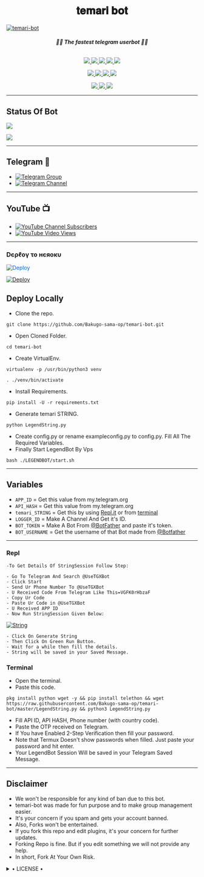 <h1 align="center">
<b> 𝐭𝐞𝐦𝐚𝐫𝐢 𝐛𝐨𝐭 </b>
</h1>

[![temari-bot](https://te.legra.ph/file/45c4e41881f7b7b72e6b9.jpg)](https://github.com/Bakugo-sama-op/temari-bot)

<h6 align="center">
  <b>💌💝 The fastest telegram userbot 💝💌</b>
</h6>

<p align="center">
<a href="https://github.com/Bakugo-sama-op/temari-bot" alt="GitHub closed issues"> <img src="https://img.shields.io/github/issues-closed-raw/LEGEND-OS/LEGENDBOT?style=flat&logo=github&color=success" /> </a>
<a href="https://github.com/Bakugo-sama-op/temari-bot/graphs/contributors" alt="GitHub contributors"> <img src="https://img.shields.io/github/contributors/Bakugo-sama-op/temari-bot?style=flat&logo=github" /> </a>
<a href="https://github.com/Bakugo-sama-op/temari-bot/network/members" alt="GitHub forks"> <img src="https://img.shields.io/github/forks/Bakugo-sama-op/temari-bot?label=Forks&logo=github" /> </a>
<a href="https://github.com/Bakugo-sama-op/temari-bot" alt="GitHub closed pull requests"> <img src="https://img.shields.io/github/issues-pr-closed-raw/Bakugo-sama-op/temari-bot?color=success" /> </a>
<a href="https://github.com/Bakugo-sama-op/temari-bot" alt="GitHub issues"> <img src="https://img.shields.io/github/issues-raw/Bakugo-sama-op/temari-bot?style=flat&logo=github&color=yellow" /> </a>
</p>
<p align="center">
<a href="https://www.python.org/" alt="made-with-python"> <img src="https://img.shields.io/badge/Made%20with-Python-1f425f.svg?style=flat&logo=python&color=blue" /> </a>
<a href="https://github.com/Bakugo-sama-op/temari-bot" alt="Docker!"> <img src="https://aleen42.github.io/badges/src/docker.svg" /> </a>
<a href="https://github.com/Bakugo-sama-op/temari-bot" alt="GitHub repo size"> <img src="https://img.shields.io/github/repo-size/Bakugo-sama-op/temari-bot" /> </a>
<a href="https://github.com/Bakugo-sama-op/temari-bot/blob/master/LICENSE" alt="GPLv3 license"> <img src="https://img.shields.io/badge/License-GPLv3-blue.svg" /> </a>
</p>
<p align="center">
<a href="https://t.me/Legend_Userbot" alt="Telegram!"> <img src="https://aleen42.github.io/badges/src/telegram.svg" /> </a>
<a href="https://github.com/LEGEND-OS/LEGENDBOT/graphs/commit-activity" alt="Maintenance"> <img src="https://img.shields.io/badge/Maintained%3F-yes-green.svg" /> </a>
<a href="https://makeapullrequest.com" alt="PRs Welcome"> <img src="https://img.shields.io/badge/PRs-welcome-brightgreen.svg?style=flat-square" /> </a>
</p>

------
## Status Of Bot 
<p align="left">
    <a href="https://github.com/Bakugo-sama-op/temari-bot/network/members"><img src="https://img.shields.io/github/forks/Bakugo-sama-op/temari-bot?label=Forks&logoColor=Black&style=social"></a><p align="left"><a href="https://github.com/Bakugo-sama-op/temari-bot/stargazers"><img src="https://img.shields.io/github/stars/Bakugo-sama-op/temari-bot?logoColor=Blue&style=social"></a><p align="left"><a href="https://github.com/Bakugo-sama-op/temari-bot"></a><p align="left"><a href="https://github.com/Bakugo-sama-op/temari-bot?"></a>

------
## Telegram 🏪
- [![Telegram Group](https://img.shields.io/badge/Telegram-Group-brightgreen)](https://t.me/animenikko)
- [![Telegram Channel](https://img.shields.io/badge/Telegram-Channel-brightgreen)](https://t.me/Official_LegendBot)

------
## YouTube 📺
- [![YouTube Channel Subscribers](https://img.shields.io/youtube/channel/subscribers/UCvp8PY25PTRhFDZjLv3sVfg?style=social)](https://youtube.com/channel/UCvp8PY25PTRhFDZjLv3sVfg)
- [![YouTube Video Views](https://img.shields.io/youtube/views/9dQgdUJfk_k?label=Tutorial+•+Heroku+•&style=social)](https://youtu.be/9dQgdUJfk_k)

------------
<h3> Dєρℓογ το нєяοκυ </h3>

<a href="https://dashboard.heroku.com/new?button-url=https%3A%2F%2Fgithub.com%2FLEGEND-OS%2FLEGENDBOT&template=https%3A%2F%2Fgithub.com%2FLEGEND-OS%2FLEGENDBOT" rel="nofollow" style="background-color: initial; box-sizing: border-box; color: #0366d6; text-decoration-line: none;"><img alt="Deploy" data-canonical-src="https://www.herokucdn.com/deploy/button.svg" src="https://camo.githubusercontent.com/83b0e95b38892b49184e07ad572c94c8038323fb/68747470733a2f2f7777772e6865726f6b7563646e2e636f6d2f6465706c6f792f627574746f6e2e737667" style="border-style: none; box-sizing: initial; max-width: 100%;" /></a></div>
</a>


[![Deploy](https://te.legra.ph/file/9cdc7d6498e04bed3458e.jpg)](https://dashboard.heroku.com/new?button-url=https%3A%2F%2Fgithub.com%2FLEGEND-OS%2FLEGENDBOT&template=https%3A%2F%2Fgithub.com%2FLEGEND-OS%2FLEGENDBOT)

## Deploy Locally

- Clone the repo. 

`git clone https://github.com/Bakugo-sama-op/temari-bot.git`
- Open Cloned Folder.

`cd temari-bot`
- Create VirtualEnv.

`virtualenv -p /usr/bin/python3 venv`

`. ./venv/bin/activate`
- Install Requirements.

`pip install -U -r requirements.txt`
- Generate temari STRING.

`python LegendString.py`
- Create config.py or rename exampleconfig.py to config.py. Fill All The Required Variables.
- Finally Start LegendBot By Vps

`bash ./LEGENDBOT/start.sh`

---------

## Variables

- `APP_ID`  =  Get this value from my.telegram.org
- `API_HASH`  =  Get this value from my.telegram.org
- `temari_STRING`  =  Get this by using [Repl.it](#Repl) or from [terminal](#Terminal)
- `LOGGER_ID`  =  Make A Channel And Get it's ID.
- `BOT_TOKEN`  =  Make A Bot From [@BotFather](https://t.me/botfather) and paste it's token.
- `BOT_USERNAME`  =  Get the username of that Bot made from [@Botfather](https://t.me/botfather)

------
### Repl


    -To Get Details Of StringSession Follow Step: 

    - Go To Telegram And Search @UseTGXBot
    - Click Start
    - Send Ur Phone Number To @UseTGXBot
    - U Received Code From Telegram Like This=VGFK0rHbzaF
    - Copy Ur Code
    - Paste Ur Code in @UseTGXBot
    - U Received APP ID
    - Now Run StringSession Given Below:
   

[![String](https://te.legra.ph/file/c404509f7479e427d54cf.jpg)](https://replit.com/@KrishnaJaiswal1/LEGENDBOT#main.py) 

    - Click On Generate String
    - Then Click On Green Run Button.
    - Wait for a while then fill the details.
    - String will be saved in your Saved Message.


### Terminal
- Open the terminal.
- Paste this code.

`pkg install python wget -y && pip install telethon && wget https://raw.githubusercontent.com/Bakugo-sama-op/temari-bot/master/LegendString.py && python3 LegendString.py`
- Fill API ID, API HASH, Phone number (with country code).
- Paste the OTP received on Telegram.
- If You have Enabled 2-Step Verification then fill your password.
- Note that Termux Doesn't show passwords when filled. Just paste your password and hit enter.
- Your LegendBot Session Will be saved in your Telegram Saved Message.


------
## Disclaimer
- We won't be responsible for any kind of ban due to this bot.
- temari-bot was made for fun purpose and to make group management easier.
- It's your concern if you spam and gets your account banned.
- Also, Forks won't be entertained.
- If you fork this repo and edit plugins, it's your concern for further updates.
- Forking Repo is fine. But if you edit something we will not provide any help.
- In short, Fork At Your Own Risk.

<details>

  <summary> • LICENSE • </summary>

![](https://www.gnu.org/graphics/gplv3-or-later.png)

Bakugo-sama-op

Poject [temari-bot](https://github.com/Bakugo-sama-op/temari-bot) is free software: you can redistribute it and/or modify

it under the terms of the GNU General Public License as published by

the Free Software Foundation, either version 3 of the License, or

(at your option) any later version.

This program is distributed in the hope that it will be useful,

but WITHOUT ANY WARRANTY; without even the implied warranty of

MERCHANTABILITY or FITNESS FOR A PARTICULAR PURPOSE.  See the

GNU General Public License for more details.

You should have received a copy of the GNU General Public License

along with this program. If not, see <https://www.gnu.org/licenses/>.

</details>
